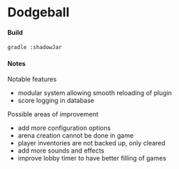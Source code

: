 # Dodgeball
#### Build
```sh
gradle :shadowJar
```

#### Notes
Notable features
- modular system allowing smooth reloading of plugin
- score logging in database

Possible areas of improvement
- add more configuration options
- arena creation cannot be done in game
- player inventories are not backed up, only cleared
- add more sounds and effects
- improve lobby timer to have better filling of games
